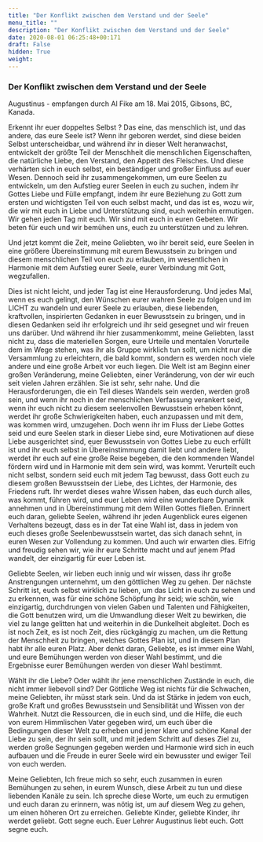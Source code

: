 ```yaml
---
title: "Der Konflikt zwischen dem Verstand und der Seele"
menu_title: ""
description: "Der Konflikt zwischen dem Verstand und der Seele"
date: 2020-08-01 06:25:48+00:171
draft: False
hidden: True
weight:
---
```

### Der Konflikt zwischen dem Verstand und der Seele

Augustinus - empfangen durch Al Fike am 18. Mai 2015, Gibsons, BC, Kanada.

Erkennt ihr euer doppeltes Selbst ? Das eine, das menschlich ist, und das andere, das eure Seele ist? Wenn ihr geboren werdet, sind diese beiden Selbst unterscheidbar, und während ihr in dieser Welt heranwachst, entwickelt der größte Teil der Menschheit die menschlichen Eigenschaften, die natürliche Liebe, den Verstand, den Appetit des Fleisches. Und diese verhärten sich in euch selbst, ein beständiger und großer Einfluss auf euer Wesen. Dennoch seid ihr zusammengekommen, um eure Seelen zu entwickeln, um den Aufstieg eurer Seelen in euch zu suchen, indem ihr Gottes Liebe und Fülle empfangt, indem ihr eure Beziehung zu Gott zum ersten und wichtigsten Teil von euch selbst macht, und das ist es, wozu wir, die wir mit euch in Liebe und Unterstützung sind, euch weiterhin ermutigen. Wir gehen jeden Tag mit euch. Wir sind mit euch in euren Gebeten. Wir beten für euch und wir bemühen uns, euch zu unterstützen und zu lehren.

Und jetzt kommt die Zeit, meine Geliebten, wo ihr bereit seid, eure Seelen in eine größere Übereinstimmung mit eurem Bewusstsein zu bringen und diesem menschlichen Teil von euch zu erlauben, im wesentlichen in Harmonie mit dem Aufstieg eurer Seele, eurer Verbindung mit Gott, wegzufallen.

Dies ist nicht leicht, und jeder Tag ist eine Herausforderung. Und jedes Mal, wenn es euch gelingt, den Wünschen eurer wahren Seele zu folgen und im LICHT zu wandeln und eurer Seele zu erlauben, diese liebenden, kraftvollen, inspirierten Gedanken in euer Bewusstsein zu bringen, und in diesen Gedanken seid ihr erfolgreich und ihr seid gesegnet und wir freuen uns darüber. Und während ihr hier zusammenkommt, meine Geliebten, lasst nicht zu, dass die materiellen Sorgen, eure Urteile und mentalen Vorurteile dem im Wege stehen, was ihr als Gruppe wirklich tun sollt, um nicht nur die Versammlung zu erleichtern, die bald kommt, sondern es werden noch viele andere und eine große Arbeit vor euch liegen. Die Welt ist am Beginn einer großen Veränderung, meine Geliebten, einer Veränderung, von der wir euch seit vielen Jahren erzählen. Sie ist sehr, sehr nahe. Und die Herausforderungen, die ein Teil dieses Wandels sein werden, werden groß sein, und wenn ihr noch in der menschlichen Verfassung verankert seid, wenn ihr euch nicht zu diesem seelenvollen Bewusstsein erheben könnt, werdet ihr große Schwierigkeiten haben, euch anzupassen und mit dem, was kommen wird, umzugehen. Doch wenn ihr im Fluss der Liebe Gottes seid und eure Seelen stark in dieser Liebe sind, eure Motivationen auf diese Liebe ausgerichtet sind, euer Bewusstsein von Gottes Liebe zu euch erfüllt ist und ihr euch selbst in Übereinstimmung damit liebt und andere liebt, werdet ihr euch auf eine große Reise begeben, die den kommenden Wandel fördern wird und in Harmonie mit dem sein wird, was kommt. Verurteilt euch nicht selbst, sondern seid euch mit jedem Tag bewusst, dass Gott euch zu diesem großen Bewusstsein der Liebe, des Lichtes, der Harmonie, des Friedens ruft. Ihr werdet dieses wahre Wissen haben, das euch durch alles, was kommt, führen wird, und euer Leben wird eine wunderbare Dynamik annehmen und in Übereinstimmung mit dem Willen Gottes fließen. Erinnert euch daran, geliebte Seelen, während ihr jeden Augenblick eures eigenen Verhaltens bezeugt, dass es in der Tat eine Wahl ist, dass in jedem von euch dieses große Seelenbewusstsein wartet, das sich danach sehnt, in euren Wesen zur Vollendung zu kommen. Und auch wir erwarten dies. Eifrig und freudig sehen wir, wie ihr eure Schritte macht und auf jenem Pfad wandelt, der einzigartig für euer Leben ist.

Geliebte Seelen, wir lieben euch innig und wir wissen, dass ihr große Anstrengungen unternehmt, um den göttlichen Weg zu gehen. Der nächste Schritt ist, euch selbst wirklich zu lieben, um das Licht in euch zu sehen und zu erkennen, was für eine schöne Schöpfung ihr seid; wie schön, wie einzigartig, durchdrungen von vielen Gaben und Talenten und Fähigkeiten, die Gott benutzen wird, um die Umwandlung dieser Welt zu bewirken, die viel zu lange gelitten hat und weiterhin in die Dunkelheit abgleitet. Doch es ist noch Zeit, es ist noch Zeit, dies rückgängig zu machen, um die Rettung der Menschheit zu bringen, welches Gottes Plan ist, und in diesem Plan habt ihr alle euren Platz. Aber denkt daran, Geliebte, es ist immer eine Wahl, und eure Bemühungen werden von dieser Wahl bestimmt, und die Ergebnisse eurer Bemühungen werden von dieser Wahl bestimmt.

Wählt ihr die Liebe? Oder wählt ihr jene menschlichen Zustände in euch, die nicht immer liebevoll sind? Der Göttliche Weg ist nichts für die Schwachen, meine Geliebten, ihr müsst stark sein. Und da ist Stärke in jedem von euch, große Kraft und großes Bewusstsein und Sensibilität und Wissen von der Wahrheit. Nutzt die Ressourcen, die in euch sind, und die Hilfe, die euch von eurem Himmlischen Vater gegeben wird, um euch über die Bedingungen dieser Welt zu erheben und jener klare und schöne Kanal der Liebe zu sein, der ihr sein sollt, und mit jedem Schritt auf dieses Ziel zu, werden große Segnungen gegeben werden und Harmonie wird sich in euch aufbauen und die Freude in eurer Seele wird ein bewusster und ewiger Teil von euch werden.

Meine Geliebten, Ich freue mich so sehr, euch zusammen in euren Bemühungen zu sehen, in eurem Wunsch, diese Arbeit zu tun und diese liebenden Kanäle zu sein. Ich spreche diese Worte, um euch zu ermutigen und euch daran zu erinnern, was nötig ist, um auf diesem Weg zu gehen, um einen höheren Ort zu erreichen. Geliebte Kinder, geliebte Kinder, ihr werdet geliebt. Gott segne euch. Euer Lehrer Augustinus liebt euch. Gott segne euch.
